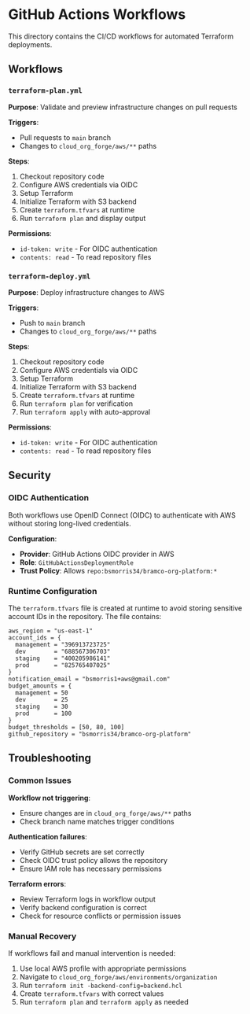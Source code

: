 # GitHub Actions Workflows

This directory contains the CI/CD workflows for automated Terraform deployments.

## Workflows

### `terraform-plan.yml`
**Purpose**: Validate and preview infrastructure changes on pull requests

**Triggers**:
- Pull requests to `main` branch
- Changes to `cloud_org_forge/aws/**` paths

**Steps**:
1. Checkout repository code
2. Configure AWS credentials via OIDC
3. Setup Terraform
4. Initialize Terraform with S3 backend
5. Create `terraform.tfvars` at runtime
6. Run `terraform plan` and display output

**Permissions**:
- `id-token: write` - For OIDC authentication
- `contents: read` - To read repository files

### `terraform-deploy.yml`
**Purpose**: Deploy infrastructure changes to AWS

**Triggers**:
- Push to `main` branch
- Changes to `cloud_org_forge/aws/**` paths

**Steps**:
1. Checkout repository code
2. Configure AWS credentials via OIDC
3. Setup Terraform
4. Initialize Terraform with S3 backend
5. Create `terraform.tfvars` at runtime
6. Run `terraform plan` for verification
7. Run `terraform apply` with auto-approval

**Permissions**:
- `id-token: write` - For OIDC authentication
- `contents: read` - To read repository files

## Security

### OIDC Authentication
Both workflows use OpenID Connect (OIDC) to authenticate with AWS without storing long-lived credentials.

**Configuration**:
- **Provider**: GitHub Actions OIDC provider in AWS
- **Role**: `GitHubActionsDeploymentRole`
- **Trust Policy**: Allows `repo:bsmorris34/bramco-org-platform:*`

### Runtime Configuration
The `terraform.tfvars` file is created at runtime to avoid storing sensitive account IDs in the repository. The file contains:

```hcl
aws_region = "us-east-1"
account_ids = {
  management = "396913723725"
  dev        = "688567306703"
  staging    = "400205986141"
  prod       = "825765407025"
}
notification_email = "bsmorris1+aws@gmail.com"
budget_amounts = {
  management = 50
  dev        = 25
  staging    = 30
  prod       = 100
}
budget_thresholds = [50, 80, 100]
github_repository = "bsmorris34/bramco-org-platform"
```

## Troubleshooting

### Common Issues

**Workflow not triggering**:
- Ensure changes are in `cloud_org_forge/aws/**` paths
- Check branch name matches trigger conditions

**Authentication failures**:
- Verify GitHub secrets are set correctly
- Check OIDC trust policy allows the repository
- Ensure IAM role has necessary permissions

**Terraform errors**:
- Review Terraform logs in workflow output
- Verify backend configuration is correct
- Check for resource conflicts or permission issues

### Manual Recovery
If workflows fail and manual intervention is needed:

1. Use local AWS profile with appropriate permissions
2. Navigate to `cloud_org_forge/aws/environments/organization`
3. Run `terraform init -backend-config=backend.hcl`
4. Create `terraform.tfvars` with correct values
5. Run `terraform plan` and `terraform apply` as needed
